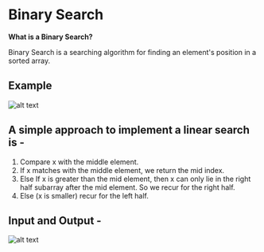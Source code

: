 # Binary Search
**What is a Binary Search?**

Binary Search is a searching algorithm for finding an element's position in a sorted array.

## Example
![alt text](https://media.geeksforgeeks.org/wp-content/cdn-uploads/HashingDataStructure-min-1024x512.png)

## A simple approach to implement a linear search is -

1. Compare x with the middle element.
2. If x matches with the middle element, we return the mid index.
3. Else If x is greater than the mid element, then x can only lie in the right half subarray after the mid element. So we recur for the right half.
4. Else (x is smaller) recur for the left half.

## Input and Output -
![alt text](https://qawithexperts.com/Images/Upload/20-07-2018/binary-search-program-in-c-min.png)

